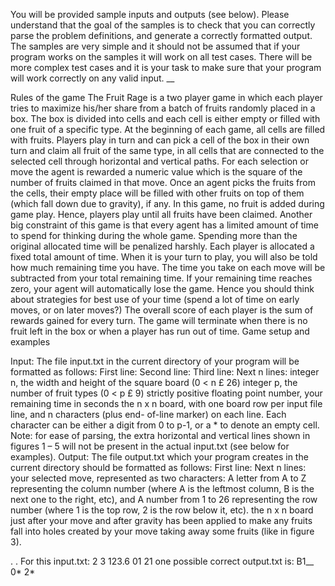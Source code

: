 You will be provided sample inputs and outputs (see below). Please understand that the goal of the samples is to check that you can correctly parse the problem definitions, and generate a correctly formatted output. The samples are very simple and it should not be assumed that if your program works on the samples it will work on all test cases. There will be more complex test cases and it is your task to make sure that your program will work correctly on any valid input. 
__

Rules of the game
The Fruit Rage is a two player game in which each player tries to maximize his/her share from a batch of fruits randomly placed in a box. The box is divided into cells and each cell is either empty or filled with one fruit of a specific type.
At the beginning of each game, all cells are filled with fruits. Players play in turn and can pick a cell of the box in their own turn and claim all fruit of the same type, in all cells that are connected to the selected cell through horizontal and vertical paths. For each selection or move the agent is rewarded a numeric value which is the square of the number of fruits claimed in that move. Once an agent picks the fruits from the cells, their empty place will be filled with other fruits on top of them (which fall down due to gravity), if any. In this game, no fruit is added during game play. Hence, players play until all fruits have been claimed.
Another big constraint of this game is that every agent has a limited amount of time to spend for thinking during the whole game. Spending more than the original allocated time will be penalized harshly. Each player is allocated a fixed total amount of time. When it is your turn to play, you will also be told how much remaining time you have. The time you take on each move will be subtracted from your total remaining time. If your remaining time reaches zero, your agent will automatically lose the game. Hence you should think about strategies for best use of your time (spend a lot of time on early moves, or on later moves?)
The overall score of each player is the sum of rewards gained for every turn. The game will terminate when there is no fruit left in the box or when a player has run out of time.
Game setup and examples


Input: The file input.txt in the current directory of your program will be formatted as follows:
First line: Second line: Third line: Next n lines:
integer n, the width and height of the square board (0 < n £ 26)
integer p, the number of fruit types (0 < p £ 9)
strictly positive floating point number, your remaining time in seconds
the n x n board, with one board row per input file line, and n characters (plus end- of-line marker) on each line. Each character can be either a digit from 0 to p-1, or a * to denote an empty cell. Note: for ease of parsing, the extra horizontal and vertical lines shown in figures 1 – 5 will not be present in the actual input.txt (see below for examples).
Output: The file output.txt which your program creates in the current directory should be formatted as follows:
First line:
Next n lines:
your selected move, represented as two characters:
A letter from A to Z representing the column number (where A is the leftmost column, B is the next one to the right, etc), and
A number from 1 to 26 representing the row number (where 1 is the top row, 2 is the row below it, etc).
the n x n board just after your move and after gravity has been applied to make any fruits fall into holes created by your move taking away some fruits (like in figure 3).


.
.
For this input.txt:
2
3 123.6 
01
21
one possible correct output.txt is:
B1__
0* 
2*
